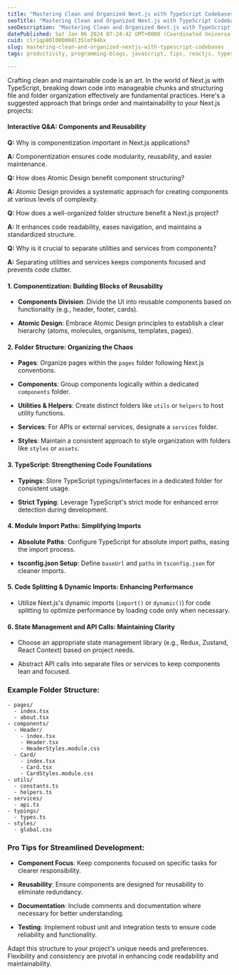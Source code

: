 ```yaml
---
title: "Mastering Clean and Organized Next.js with TypeScript Codebases"
seoTitle: "Mastering Clean and Organized Next.js with TypeScript Codebases"
seoDescription: "Mastering Clean and Organized Next.js with TypeScript Codebases"
datePublished: Sat Jan 06 2024 07:24:42 GMT+0000 (Coordinated Universal Time)
cuid: clr1qp80l000008l35lmf94bx
slug: mastering-clean-and-organized-nextjs-with-typescript-codebases
tags: productivity, programming-blogs, javascript, tips, reactjs, typescript, nextjs, programming-tips

---
```


Crafting clean and maintainable code is an art. In the world of Next.js with TypeScript, breaking down code into manageable chunks and structuring file and folder organization effectively are fundamental practices. Here's a suggested approach that brings order and maintainability to your Next.js projects:

#### Interactive Q&A: Components and Reusability

**Q:** Why is componentization important in Next.js applications?

**A:** Componentization ensures code modularity, reusability, and easier maintenance.

**Q:** How does Atomic Design benefit component structuring?

**A:** Atomic Design provides a systematic approach for creating components at various levels of complexity.  
  
**Q:** How does a well-organized folder structure benefit a Next.js project?

**A:** It enhances code readability, eases navigation, and maintains a standardized structure.

**Q:** Why is it crucial to separate utilities and services from components?

**A:** Separating utilities and services keeps components focused and prevents code clutter.

#### 1\. Componentization: Building Blocks of Reusability

* **Components Division**: Divide the UI into reusable components based on functionality (e.g., header, footer, cards).
    
* **Atomic Design**: Embrace Atomic Design principles to establish a clear hierarchy (atoms, molecules, organisms, templates, pages).
    

#### 2\. Folder Structure: Organizing the Chaos

* **Pages**: Organize pages within the `pages` folder following Next.js conventions.
    
* **Components**: Group components logically within a dedicated `components` folder.
    
* **Utilities & Helpers**: Create distinct folders like `utils` or `helpers` to host utility functions.
    
* **Services**: For APIs or external services, designate a `services` folder.
    
* **Styles**: Maintain a consistent approach to style organization with folders like `styles` or `assets`.
    

#### 3\. TypeScript: Strengthening Code Foundations

* **Typings**: Store TypeScript typings/interfaces in a dedicated folder for consistent usage.
    
* **Strict Typing**: Leverage TypeScript's strict mode for enhanced error detection during development.
    

#### 4\. Module Import Paths: Simplifying Imports

* **Absolute Paths**: Configure TypeScript for absolute import paths, easing the import process.
    
* **tsconfig.json Setup**: Define `baseUrl` and `paths` in `tsconfig.json` for cleaner imports.
    

#### 5\. Code Splitting & Dynamic Imports: Enhancing Performance

* Utilize Next.js's dynamic imports (`import()` or `dynamic()`) for code splitting to optimize performance by loading code only when necessary.
    

#### 6\. State Management and API Calls: Maintaining Clarity

* Choose an appropriate state management library (e.g., Redux, Zustand, React Context) based on project needs.
    
* Abstract API calls into separate files or services to keep components lean and focused.
    

### Example Folder Structure:

```plaintext
- pages/
  - index.tsx
  - about.tsx
- components/
  - Header/
    - index.tsx
    - Header.tsx
    - HeaderStyles.module.css
  - Card/
    - index.tsx
    - Card.tsx
    - CardStyles.module.css
- utils/
  - constants.ts
  - helpers.ts
- services/
  - api.ts
- typings/
  - types.ts
- styles/
  - global.css
```

### Pro Tips for Streamlined Development:

* **Component Focus**: Keep components focused on specific tasks for clearer responsibility.
    
* **Reusability**: Ensure components are designed for reusability to eliminate redundancy.
    
* **Documentation**: Include comments and documentation where necessary for better understanding.
    
* **Testing**: Implement robust unit and integration tests to ensure code reliability and functionality.
    

Adapt this structure to your project's unique needs and preferences. Flexibility and consistency are pivotal in enhancing code readability and maintainability.